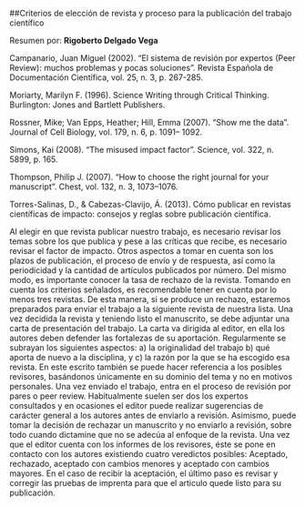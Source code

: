 ##Criterios de elección de revista y proceso para la publicación del trabajo científico

Resumen por: **Rigoberto Delgado Vega**

Campanario, Juan Miguel (2002). “El sistema de revisión por expertos (Peer Review): muchos problemas y pocas soluciones”. Revista Española de Documentación Científica, vol. 25, n. 3, p. 267-285.

Moriarty, Marilyn F. (1996). Science Writing through Critical Thinking. Burlington: Jones and Bartlett Publishers. 

Rossner, Mike; Van Epps, Heather; Hill, Emma (2007). “Show me the data”. Journal of Cell Biology, vol. 179, n. 6, p. 1091– 1092.

Simons, Kai (2008). “The misused impact factor”. Science, vol. 322, n. 5899, p. 165.

Thompson, Philip J. (2007). “How to choose the right journal for your manuscript”. Chest, vol. 132, n. 3, 1073–1076.

Torres-Salinas, D., & Cabezas-Clavijo, Á. (2013). Cómo publicar en revistas científicas de impacto: consejos y reglas sobre publicación científica.

Al elegir en que revista publicar nuestro trabajo, es necesario revisar los temas sobre los que publica y pese a las críticas que recibe, es necesario revisar el factor de impacto. Otros aspectos a tomar en cuenta son los plazos de publicación, el proceso de envío y de respuesta, así como la periodicidad y la cantidad de artículos publicados por número. Del mismo modo, es importante conocer la tasa de rechazo de la revista. Tomando en cuenta los criterios señalados, es recomendable tener en cuenta por lo menos tres revistas. De esta manera, si se produce un rechazo, estaremos preparados para enviar el trabajo a la siguiente revista de nuestra lista. Una vez decidida la revista y teniendo listo el manuscrito, se debe adjuntar una carta de presentación del trabajo. La carta va dirigida al editor, en ella los autores deben defender las fortalezas de su aportación. Regularmente se subrayan los siguientes aspectos: a) la originalidad del trabajo b) qué aporta de nuevo a la disciplina, y c) la razón por la que se ha escogido esa revista. En este escrito también se puede hacer referencia a los posibles revisores, basándonos únicamente en su dominio del tema y no en motivos personales. Una vez enviado el trabajo, entra en el proceso de revisión por pares o peer review. Habitualmente suelen ser dos los expertos consultados y en ocasiones el editor puede realizar sugerencias de carácter general a los autores antes de enviarlo a revisión. Asimismo, puede tomar la decisión de rechazar un manuscrito y no enviarlo a revisión, sobre todo cuando dictamine que no se adecúa al enfoque de la revista. Una vez que el editor cuenta con los informes de los revisores, éste se pone en contacto con los autores existiendo cuatro veredictos posibles: Aceptado, rechazado, aceptado con cambios menores y aceptado con cambios mayores. En el caso de recibir la aceptación, el último paso es revisar y corregir las pruebas de imprenta para que el articulo quede listo para su publicación.
